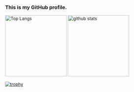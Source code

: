 ### This is my GitHub profile.

<p align="left"> 
  <img alt="Top Langs" height="200px" src="https://github-readme-stats.vercel.app/api/top-langs/?username=Yuma-Tsukakoshi&layout=compact&show_icons=true&theme=dracula" />
  <img alt="github stats" height="200px" src="https://github-readme-stats.vercel.app/api?username=Yuma-Tsukakoshi&theme=dracula&show_icons=ture" />
</p>

[![trophy](https://github-profile-trophy.vercel.app/?username=Yuma-Tsukakoshi&theme=dark_lover&column=7
)](https://github.com/ryo-ma/github-profile-trophy)

